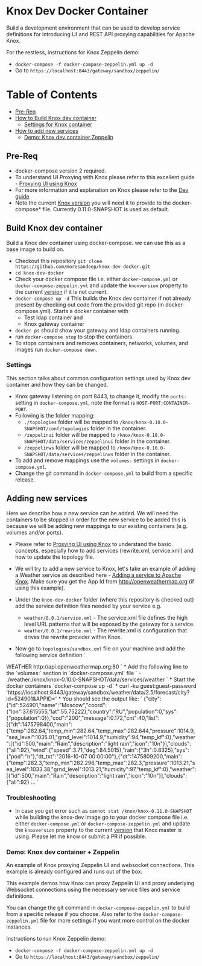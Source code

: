 # Knox Dev Docker Container

Build a development environment that can be used to develop service definitions for introducing UI and REST API proxying capabilities for Apache Knox.

For the restless, instructions for Knox Zeppelin demo:
* `docker-compose -f docker-compose-zeppelin.yml up -d`
*  Go to `https://localhost:8443/gateway/sandbox/zeppelin/`

Table of Contents
=================

  * [Pre-Req](#pre-req)
  * [How to Build Knox dev container](#build-knox-dev-container)
    * [Settings for Knox container](#settings)
  * [How to add new services](#adding-new-services)
    * [Demo: Knox dev container Zeppelin](#demo-knox-dev-container--zeppelin)

## Pre-Req
* docker-compose version 2 required.
* To understand UI Proxying with Knox please refer to this excellent guide - [Proxying UI using Knox](https://cwiki.apache.org/confluence/display/KNOX/Proxying+a+UI+using+Knox)
* For more information and explanation on Knox please refer to the [Dev guide](https://knox.apache.org/books/knox-0-9-1/dev-guide.html)
* Note the current [Knox version](https://github.com/apache/knox/blob/master/pom.xml#L29) you will need it to provide to the docker-compose* file. Currently 0.11.0-SNAPSHOT is used as default. 

## Build Knox dev container
Build a Knox dev container using docker-compose. we can use this as a base image to build on.

* Checkout this repository `git clone https://github.com/moresandeep/knox-dev-docker.git`
* `cd knox-dev-docker`
* Check your docker compose file i.e. either `docker-compose.yml` or `docker-compose-zeppelin.yml` and update the `knoxversion` property to the current [version](https://github.com/apache/knox/blob/master/pom.xml#L29) if it is not current.
* `docker-compose up -d` This builds the Knox dev container if not already present by checking out code from the provided git repo (in docker-compose.yml). Starts a docker container with
  * Test ldap container and
  * Knox gateway container
* `docker ps` should show your gateway and ldap containers running.
* run `docker-compose stop` to stop the containers.
* To stops containers and removes containers, networks, volumes, and images run `docker-compose down`.

### Settings
This section talks about common configuration settings used by Knox dev container and how they can be changed.
* Knox gateway listening on port 8443, to change it, modify the `ports:` setting in `docker-compose.yml`, note the format is `HOST-PORT:CONTAINER-PORT`.
* Following is the folder mapping:
  * `./topologies` folder will be mapped to `/knox/knox-0.10.0-SNAPSHOT/conf/topologies` folder in the container.   
  * `/zeppelinui` folder will be mapped to `/knox/knox-0.10.0-SNAPSHOT/data/services/zeppelinui` folder in the container.
  * `/zeppelinws` folder will be mapped to `/knox/knox-0.10.0-SNAPSHOT/data/services/zeppelinws` folder in the container.
* To add and remove mappings use the `volumes:` settings in `docker-compose.yml`.
* Change the git command in `docker-compose.yml` to build from a specific release.

## Adding new services
Here we describe how a new service can be added. We will need the containers to be stopped in order for the new service to be added this is because we will be adding new mappings to our existing containers (e.g. volumes and/or ports).

* Please refer to [Proxying UI using Knox](https://cwiki.apache.org/confluence/display/KNOX/Proxying+a+UI+using+Knox) to understand the basic concepts, especially how to add services (rewrite.xml, service.xml) and how to update the topology file.

* We will try to add a new service to Knox, let's take an example of adding a Weather service as described here - [Adding a service to Apache Knox](https://cwiki.apache.org/confluence/display/KNOX/2015/12/17/Adding+a+service+to+Apache+Knox). Make sure you get the App Id from http://openweathermap.org (if using this example).

* Under the `knox-dev-docker` folder (where this repository is checked out) add the service definition files needed by your service e.g.  
  * `weather/0.0.1/service.xml` - The service.xml file defines the high level URL patterns that will be exposed by the gateway for a service.
  *  `weather/0.0.1/rewrite.xml` - The rewrite.xml is configuration that drives the rewrite provider within Knox.

* Now go to `topologies/sandbox.xml` file on your machine and add the following service definition
`
<service>
    <role>WEATHER</role>
    <url>http://api.openweathermap.org:80</url>
</service>
`
* Add the following line to the `volumes:` section in `docker-compose.yml` file
`
- ./weather:/knox/knox-0.10.0-SNAPSHOT/data/services/weather
`
* Start the docker containers `docker-compose up -d`
* curl -ku guest:guest-password 'https://localhost:8443/gateway/sandbox/weather/data/2.5/forecast/city?id=524901&APPID=<OPENWEATHERMAP_APPID>'
* You should see the output like:
`
{"city":{"id":524901,"name":"Moscow","coord":{"lon":37.615555,"lat":55.75222},"country":"RU","population":0,"sys":{"population":0}},"cod":"200","message":0.172,"cnt":40,"list":[{"dt":1475798400,"main":{"temp":282.64,"temp_min":282.64,"temp_max":282.644,"pressure":1014.9,"sea_level":1035.01,"grnd_level":1014.9,"humidity":94,"temp_kf":0},"weather":[{"id":500,"main":"Rain","description":"light rain","icon":"10n"}],"clouds":{"all":92},"wind":{"speed":3.71,"deg":84.5015},"rain":{"3h":0.8325},"sys":{"pod":"n"},"dt_txt":"2016-10-07 00:00:00"},{"dt":1475809200,"main":{"temp":282.3,"temp_min":282.296,"temp_max":282.3,"pressure":1013.21,"sea_level":1033.38,"grnd_level":1013.21,"humidity":97,"temp_kf":0},"weather":[{"id":500,"main":"Rain","description":"light rain","icon":"10n"}],"clouds":{"all":92} ...
`

### Troubleshooting
* In case you get error such as `cannot stat /knox/knox-0.11.0-SNAPSHOT` while building the knox-dev image go to your docker compose file i.e. either `docker-compose.yml` or `docker-compose-zeppelin.yml` and update the `knoxversion` property to the current [version](https://github.com/apache/knox/blob/master/pom.xml#L29) that Knox master is using. Please let me know or submit a PR if possible.

### Demo: Knox dev container + Zeppelin  
An example of Knox proxying Zeppelin UI and websocket connections. This example is already configured and runs out of the box.

This example demos how Knox can proxy Zeppelin UI and proxy underlying Websocket connections using the necessary service files and service definitions.

You can change the git command in `docker-compose-zeppelin.yml` to build from a specific release if you choose.
Also refer to the `docker-compose-zeppelin.yml` file for more settings if you want more control on the docker instances.

Instructions to run Knox Zeppelin demo:
* `docker-compose -f docker-compose-zeppelin.yml up -d`
*  Go to `https://localhost:8443/gateway/sandbox/zeppelin/`
